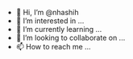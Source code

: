 - 👋 Hi, I’m @nhashih
- 👀 I’m interested in ...
- 🌱 I’m currently learning ...
- 💞️ I’m looking to collaborate on ...
- 📫 How to reach me ...

<!---
nhashih/nhashih is a ✨ special ✨ repository because its `README.md` (this file) appears on your GitHub profile.
You can click the Preview link to take a look at your changes.
--->
